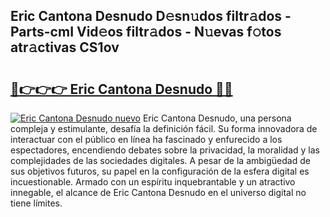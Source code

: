 ## Eric Cantona Desnudo D𝚎sn𝚞dos filtr𝚊dos - Parts-cmI Vid𝚎os filtr𝚊dos - N𝚞evas f𝚘tos atr𝚊ctivas CS1ov

# <h2><a href="http://mb7zwae.tromn.icu/?c=Eric+Cantona+Desnudo">🔗👉👉👉 Eric Cantona Desnudo 🔗🔗</a></h2>

[![Eric Cantona Desnudo nuevo](https://i.imgur.com/pEAQMta.gif)](http://mb7zwae.tromn.icu/?c=Eric+Cantona+Desnudo)
Eric Cantona Desnudo, una persona compleja y estimulante, desafía la definición fácil. Su forma innovadora de interactuar con el público en línea ha fascinado y enfurecido a los espectadores, encendiendo debates sobre la privacidad, la moralidad y las complejidades de las sociedades digitales. A pesar de la ambigüedad de sus objetivos futuros, su papel en la configuración de la esfera digital es incuestionable. Armado con un espíritu inquebrantable y un atractivo innegable, el alcance de Eric Cantona Desnudo en el universo digital no tiene límites.

